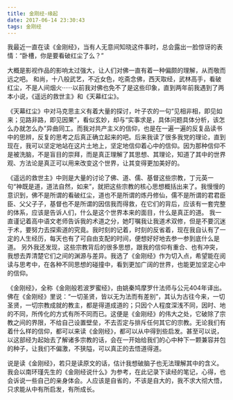 ```yaml
---
title: 金刚经-缘起
date: 2017-06-14 23:30:43
tags: 金刚经
---
```


我最近一直在读《金刚经》，当有人无意间知晓这件事时，总会露出一脸惊讶的表情：“卧槽，你是要看破红尘了么？” 

大概是影视作品的影响太过强大，让人们对佛一直有着一种偏颇的理解，从而敬而远之吧。 和尚，十八般武艺，不近女色，吃斋念佛，西天取经，武林高手，看破红尘，不是人间烟火······以前我对佛也免不了是这些印象，直到两年前我遇到了两本小说，《遥远的救世主》和《天幕红尘》。

《天幕红尘》中对马克思主义有着大量的探讨，叶子农的一句“见相非相，即见如来；见路非路，即见因果”，看似玄妙，却与“实事求是，具体问题具体分析，该怎么办就怎么办”异曲同工。而我对共产主义的信仰，也是在一遍一遍的反复品读书中的思辨，反复的思考之后真正确立起来的吧。后来我读了很多我党的理论，直到现在，我可以坚定地站在这片土地上，坚定地信仰着心中的信仰。因为那种信仰不是被洗脑，不是盲目的崇拜，而是真正理解了其思想、其理论，知道了其中的世界观、方法论是真正可以用来改变这个世界，让其变得更加美好的。

《遥远的救世主》中则是大量的讨论了佛、道、儒、基督这些宗教，丁元英一句“神既是道，道法自然，如来”，就把这些宗教的核心思想概括出来了。我慢慢的意识到，佛不是所谓的看破红尘，道也不是所谓的炼丹修仙，儒不是所谓的君君臣臣、父父子子，基督也不是所谓的因信我而得救，在它们的背后，应该有一套完整的体系，应该是告诉人们，什么是这个世界本来的面目，什么是真正的道。 我一直谨记着高中语文老师告诉我的术道之分，她叮嘱我让我道术双修，但是不要沉迷于术，要努力去探索道的究竟。我时刻的记着，时刻的反省着，现在我自认有了一定的人生经历，每天也有了可自由支配的时间，便想好好地去参一参到底什么是道。 另外我还发现，这些宗教背后的很多思想，跟我的信仰有重合、也有冲突，我想去弄清楚它们之间的渊源与差异。我选了《金刚经》作为切入点，希望能在阅读与思考中，在各种不同思想的碰撞中，看到更加广阔的世界，也能更加坚定心中的信仰。

《金刚经》，全称《金刚般若波罗蜜经》，由姚秦鸠摩罗什法师与公元404年译出。佛在《金刚经》里说：“一切圣贤，皆以无为法而有差别”，其认为古往今来，一切圣贤，一切宗教成就的教主，都是得道成道的；只因个人程度深浅不同，因时、地的不同，所传化的方式有所不同而已。这便是《金刚经》的伟大之处，它破除了宗教之间的界限，不给自己设置壁垒，不去否定与排斥任何其它的宗教。无论我们有着什么样的信仰，都可以来读《金刚经》，都可以从中得到些启发。甚至可以说，以这部经为起始去了解诸多宗教的话，会在一开始给我们的心中种下一颗兼容并包的种子，让我们不偏激，不狭隘，可以真正的去悟道得道。

说是读《金刚经》，若只是读原文的话，估计我想破脑子也无法理解其中的含义。我会以南环瑾先生的《金刚经说什么》为参考，在此记录下读经的笔记，心得，也会诉说一些自己的亲身体会。人应该是自省的，不该是自大的，我不求大彻大悟，只求能从中有所启发，有所成长。

